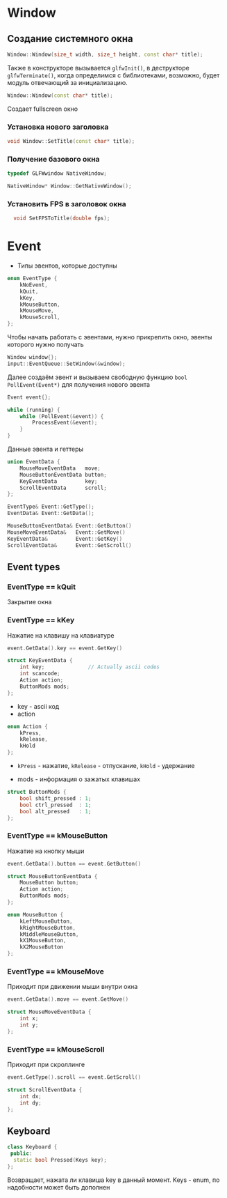 # Window
## Создание системного окна
```C++
Window::Window(size_t width, size_t height, const char* title);
```
 Также в конструкторе вызывается ```glfwInit()```, в деструкторе ```glfwTerminate()```, когда определимся с библиотеками, возможно, будет модуль отвечающий за инициализацию.
```C++
Window::Window(const char* title);
```
Создает fullscreen окно 
### Установка нового заголовка
```C++
void Window::SetTitle(const char* title);
```

### Получение базового окна
```C++
typedef GLFWwindow NativeWindow;

NativeWindow* Window::GetNativeWindow();
```

### Установить FPS в заголовок окна
```C++
  void SetFPSToTitle(double fps);
```

# Event

- Типы эвентов, которые доступны
```C++
enum EventType {
    kNoEvent,
    kQuit,
    kKey,
    kMouseButton,
    kMouseMove,
    kMouseScroll,
};
```

Чтобы начать работать с эвентами, нужно прикрепить окно, эвенты которого нужно получать

```C++
Window window{};
input::EventQueue::SetWindow(&window);
```
Далее создаём эвент и вызываем свободную функцию ```bool PollEvent(Event*)``` для получения нового эвента

```C++
Event event{};

while (running) {
    while (PollEvent(&event)) {
        ProcessEvent(&event);
    }
}
```

Данные эвента и геттеры
```C++
union EventData {
    MouseMoveEventData   move;
    MouseButtonEventData button;
    KeyEventData         key;
    ScrollEventData      scroll;
};

EventType& Event::GetType();
EventData& Event::GetData();

MouseButtonEventData& Event::GetButton()
MouseMoveEventData&   Event::GetMove()
KeyEventData&         Event::GetKey()
ScrollEventData&      Event::GetScroll()
```
## Event types
### EventType == kQuit
Закрытие окна

### EventType == kKey

Нажатие на клавишу на клавиатуре
```C++
event.GetData().key == event.GetKey()
```
```C++
struct KeyEventData {
    int key;              // Actually ascii codes
    int scancode;
    Action action;
    ButtonMods mods;
};
```

- key - ascii код
- action
```C++
enum Action {
    kPress,
    kRelease,
    kHold
};
```
- ```kPress``` - нажатие, ```kRelease``` - отпускание, ```kHold``` - удержание

- mods - информация о зажатых клавишах
```C++
struct ButtonMods {
    bool shift_pressed : 1;
    bool ctrl_pressed  : 1;
    bool alt_pressed   : 1;
};
```

### EventType == kMouseButton
Нажатие на кнопку мыши

```C++
event.GetData().button == event.GetButton()
```

```C++
struct MouseButtonEventData {
    MouseButton button;
    Action action;
    ButtonMods mods;
};
```

```C++
enum MouseButton {
    kLeftMouseButton,
    kRightMouseButton,
    kMiddleMouseButton,
    kX1MouseButton,
    kX2MouseButton
};
```

### EventType == kMouseMove
Приходит при движении мыши внутри окна
```C++
event.GetData().move == event.GetMove()
```

```C++
struct MouseMoveEventData {
    int x;
    int y;
};
```

### EventType == kMouseScroll
Приходит при скроллинге
```C++
event.GetType().scroll == event.GetScroll()
```
```C++
struct ScrollEventData {
    int dx;
    int dy;
};
```
## Keyboard

```C++
class Keyboard {
 public:
  static bool Pressed(Keys key);
};
```

Возвращает, нажата ли клавиша key в данный момент.
Keys - enum, по надобности может быть дополнен
